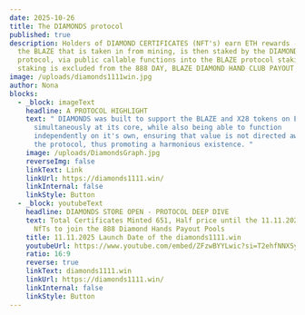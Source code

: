 ```yaml
---
date: 2025-10-26
title: The DIAMONDS protocol
published: true
description: Holders of DIAMOND CERTIFICATES (NFT's) earn ETH rewards - 80% of
  the BLAZE that is taken in from mining, is then staked by the DIAMONDS
  protocol, via public callable functions into the BLAZE protocol staking.  This
  staking is excluded from the 888 DAY, BLAZE DIAMOND HAND CLUB PAYOUT POOL
image: /uploads/diamonds1111win.jpg
author: Nona
blocks:
  - _block: imageText
    headline: A PROTOCOL HIGHLIGHT
    text: " DIAMONDS was built to support the BLAZE and X28 tokens on Ethereum
      simultaneously at its core, while also being able to function
      independently on it's own, ensuring that value is not directed away from
      the protocol, thus promoting a harmonious existence. "
    image: /uploads/DiamondsGraph.jpg
    reverseImg: false
    linkText: Link
    linkUrl: https://diamonds1111.win/
    linkInternal: false
    linkStyle: Button
  - _block: youtubeText
    headline: DIAMONDS STORE OPEN - PROTOCOL DEEP DIVE
    text: Total Certificates Minted 651, Half price until the 11.11.2025, Get 28
      NfTs to join the 888 Diamond Hands Payout Pools
    title: 11.11.2025 Launch Date of the diamonds1111.win
    youtubeUrl: https://www.youtube.com/embed/ZFzwBYYLwic?si=T2ehfNNXSy_1xFDE
    ratio: 16:9
    reverse: true
    linkText: diamonds1111.win
    linkUrl: https://diamonds1111.win/
    linkInternal: false
    linkStyle: Button
---
```

